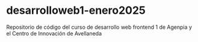 # desarrolloweb1-enero2025
Repositorio de código del curso de desarrollo web frontend 1 de Agenpia y el Centro de Innovación de Avellaneda
